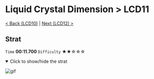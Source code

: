 # Liquid Crystal Dimension > LCD11

[< Back (LCD10)](https://github.com/Doublevil/scbspeedrun/blob/main/levels/LCD/LCD10.md) | [Next (LCD12) >](https://github.com/Doublevil/scbspeedrun/blob/main/levels/LCD/LCD12.md)

## Strat

`Time` **00:11.700** `Difficulty` ★★☆☆☆
<details open>
  <summary>Click to show/hide the strat</summary>

  ![gif](https://github.com/Doublevil/scbspeedrun/blob/main/media/levels/LCD/LCD11_Strat.webp)
</details>
